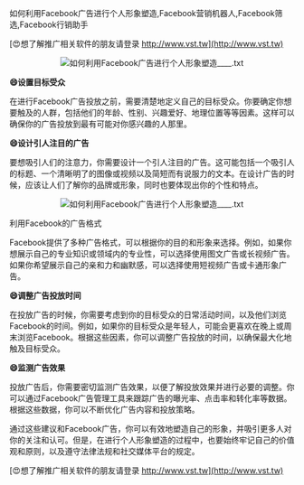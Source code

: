 如何利用Facebook广告进行个人形象塑造,Facebook营销机器人,Facebook筛选,Facebook行销助手

[😍想了解推广相关软件的朋友请登录 http://www.vst.tw](http://www.vst.tw)

 <center><img src="https://vst.tw/MP4/tuiguang/png/2.png" alt="如何利用Facebook广告进行个人形象塑造____.txt"></center>

**😄设置目标受众**

在进行Facebook广告投放之前，需要清楚地定义自己的目标受众。你要确定你想要触及的人群，包括他们的年龄、性别、兴趣爱好、地理位置等等因素。这样可以确保你的广告投放到最有可能对你感兴趣的人那里。

**😄设计引人注目的广告**

要想吸引人们的注意力，你需要设计一个引人注目的广告。这可能包括一个吸引人的标题、一个清晰明了的图像或视频以及简短而有说服力的文本。在设计广告的时候，应该让人们了解你的品牌或形象，同时也要体现出你的个性和特点。

 <center><img src="https://vst.tw/MP4/tuiguang/png/0.png" alt="如何利用Facebook广告进行个人形象塑造____.txt"></center>

利用Facebook的广告格式

Facebook提供了多种广告格式，可以根据你的目的和形象来选择。例如，如果你想展示自己的专业知识或领域内的专业性，可以选择使用图文广告或长视频广告。如果你希望展示自己的亲和力和幽默感，可以选择使用短视频广告或卡通形象广告。

**😄调整广告投放时间**

在投放广告的时候，你需要考虑到你的目标受众的日常活动时间，以及他们浏览Facebook的时间。例如，如果你的目标受众是年轻人，可能会更喜欢在晚上或周末浏览Facebook。根据这些因素，你可以调整广告投放的时间，以确保最大化地触及目标受众。

**😄监测广告效果**

投放广告后，你需要密切监测广告效果，以便了解投放效果并进行必要的调整。你可以通过Facebook广告管理工具来跟踪广告的曝光率、点击率和转化率等数据。根据这些数据，你可以不断优化广告内容和投放策略。

通过这些建议和Facebook广告，你可以有效地塑造自己的形象，并吸引更多人对你的关注和认可。但是，在进行个人形象塑造的过程中，也要始终牢记自己的价值观和原则，以及遵守法律法规和社交媒体平台的规定。

[😍想了解推广相关软件的朋友请登录 http://www.vst.tw](http://www.vst.tw)




